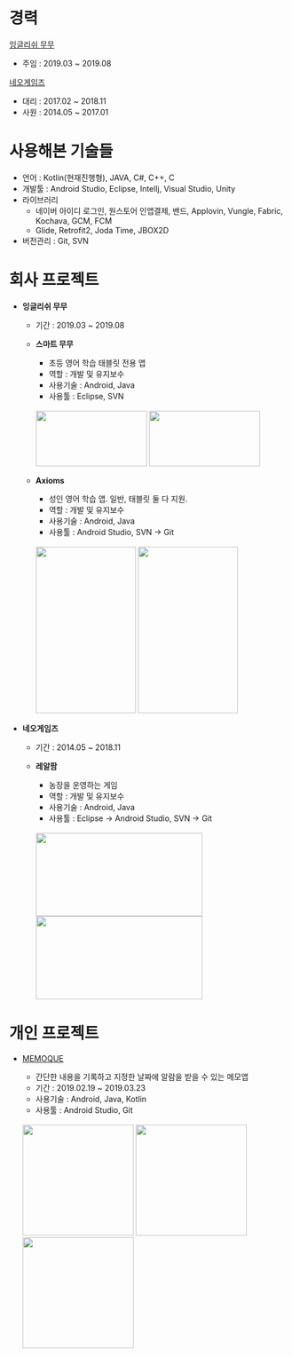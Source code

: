 # 경력

[잉글리쉬 무무](http://www.moumou.co.kr)

- 주임 : 2019.03 ~ 2019.08

[네오게임즈](http://www.neogames.co.kr)

- 대리 : 2017.02 ~ 2018.11
- 사원 : 2014.05 ~ 2017.01


# 사용해본 기술들

- 언어 : Kotlin(현재진행형), JAVA, C#, C++, C
- 개발툴 : Android Studio, Eclipse, Intellj, Visual Studio, Unity
- 라이브러리 
  - 네이버 아이디 로그인, 원스토어 인앱결제, 밴드, Applovin, Vungle, Fabric, Kochava, GCM, FCM
  -  Glide, Retrofit2, Joda Time, JBOX2D
- 버전관리 : Git, SVN
  

# 회사 프로젝트

- **잉글리쉬 무무**
  - 기간 : 2019.03 ~ 2019.08

  - **스마트 무무**
  
    - 초등 영어 학습 태블릿 전용 앱
    - 역할 : 개발 및 유지보수
    - 사용기술 : Android, Java
    - 사용툴 : Eclipse, SVN 
    <br>
    
    <div>
      <img width="200" height="100" src="https://user-images.githubusercontent.com/8046850/75347575-5f20e300-58e4-11ea-9d45-bd4104e7524d.png">
      <img width="200" height="100" src="https://user-images.githubusercontent.com/8046850/75347579-61833d00-58e4-11ea-93f3-80355b3747bc.png">
    <div>
      
      
  - **Axioms**
  
    - 성인 영어 학습 앱. 일반, 태블릿 둘 다 지원.
    - 역할 : 개발 및 유지보수
    - 사용기술 : Android, Java
    - 사용툴 : Android Studio, SVN -> Git
    <br>
    
    <div>
      <img width="180" height="300" src="https://user-images.githubusercontent.com/8046850/75347580-634d0080-58e4-11ea-92b0-97dbc2937385.JPG">
      <img width="180" height="300" src="https://user-images.githubusercontent.com/8046850/75347582-63e59700-58e4-11ea-90ec-4c807bbf900f.JPG">
    <div>
      
- **네오게임즈**
  - 기간 : 2014.05 ~ 2018.11

  - **레알팜**
  
    - 농장을 운영하는 게임
    - 역할 : 개발 및 유지보수
    - 사용기술 : Android, Java
    - 사용툴 : Eclipse -> Android Studio, SVN -> Git
    <br>
    
    <div>
      <img width="300" height="150" src="https://user-images.githubusercontent.com/8046850/75350208-744c4080-58e9-11ea-9a57-81b8ab5280ea.png">
      <img width="300" height="150" src="https://user-images.githubusercontent.com/8046850/75350214-757d6d80-58e9-11ea-928e-0bc263612cdf.png">
    <div>

# 개인 프로젝트

- [MEMOQUE](https://github.com/kmg8787/MEMOQUE)
  
  - 간단한 내용을 기록하고 지정한 날짜에 알람을 받을 수 있는 메모앱
  - 기간 : 2019.02.19 ~ 2019.03.23
  - 사용기술 : Android, Java, Kotlin
  - 사용툴 : Android Studio, Git
  <br>
    
    <div>
      <img width="200" src="https://user-images.githubusercontent.com/8046850/74748547-0a5de680-52ac-11ea-8d8b-e2877468de36.jpg">
  <img width="200" src="https://user-images.githubusercontent.com/8046850/74748544-092cb980-52ac-11ea-8d27-e581e4d1c0a3.png">
  <img width="200" src="https://user-images.githubusercontent.com/8046850/74748546-0a5de680-52ac-11ea-905a-78321b235e52.png">
    <div>
